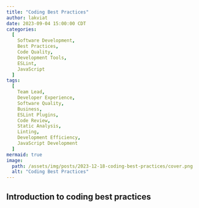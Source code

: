 ```yaml
---
title: "Coding Best Practices"
author: lakviat
date: 2023-09-04 15:00:00 CDT
categories:
  [
    Software Development,
    Best Practices,
    Code Quality,
    Development Tools,
    ESLint,
    JavaScript
  ]
tags:
  [
    Team Lead,
    Developer Experience,
    Software Quality,
    Business,
    ESLint Plugins,
    Code Review,
    Static Analysis,
    Linting,
    Development Efficiency,
    JavaScript Development
  ]
mermaid: true
image:
  path: /assets/img/posts/2023-12-18-coding-best-practices/cover.png
  alt: "Coding Best Practices"
---
```


## Introduction to coding best practices 
